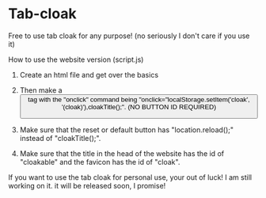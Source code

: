 # Tab-cloak

Free to use tab cloak for any purpose! (no seriously I don't care if you use it)

How to use the website version (script.js)

1. Create an html file and get over the basics

2. Then make a <button> tag with the "onclick" command being "onclick="localStorage.setItem('cloak', '(cloak)'),cloakTitle();". (NO BUTTON ID REQUIRED)

3. Make sure that the reset or default button has "location.reload();" instead of "cloakTitle();".

4. Make sure that the title in the head of the website has the id of "cloakable" and the favicon has the id of "cloak".

If you want to use the tab cloak for personal use, your out of luck! I am still working on it. it will be released soon, I promise!
